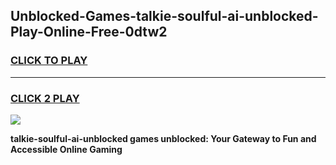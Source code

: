 
## Unblocked-Games-talkie-soulful-ai-unblocked-Play-Online-Free-0dtw2
<h3>
<a href="https://premium76.site?title=talkie-soulful-ai-unblocked&ref=26A">CLICK TO PLAY</a></h3>
<hr>

<h3>
<a href="https://premium76.site?title=talkie-soulful-ai-unblocked&ref=26A">CLICK 2 PLAY</a>
  
</h3>

<a href="https://premium76.site?title=talkie-soulful-ai-unblocked&ref=26A"><img src="https://clearcache.store/games.png"></a>


**talkie-soulful-ai-unblocked games unblocked: Your Gateway to Fun and Accessible Online Gaming**
